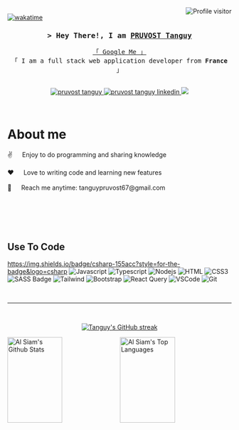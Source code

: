 <a href="https://komarev.com/ghpvc/?username=alsiam">
  <img align="right" src="https://komarev.com/ghpvc/?username=alsiam&label=Visitors&color=0e75b6&style=flat" alt="Profile visitor" />
</a>


[![wakatime](https://wakatime.com/badge/user/eebb3dd8-d9b2-40de-9b88-6fd6cac99dbc.svg)](https://wakatime.com/@eebb3dd8-d9b2-40de-9b88-6fd6cac99dbc)

<!-- Intro  -->
<h3 align="center">
        <samp>&gt; Hey There!, I am
                <b><a target="_blank" href="https://tanguyprvst.Com">PRUVOST Tanguy</a></b>
        </samp>
</h3>


<p align="center"> 
  <samp>
    <a href="https://www.google.com/search?q=pruvost+tanguy">「 Google Me 」</a>
    <br>
    「 I am a full stack web application developer from <b>France</b> 」
    <br>
    <br>
  </samp>
</p>

<p align="center">
 <a href="https://tanguyprvst.com" target="blank">
  <img src="https://img.shields.io/badge/Website-DC143C?style=for-the-badge&logo=medium&logoColor=white" alt="pruvost tanguy" />
 </a>
 <a href="https://www.linkedin.com/in/tanguypruvost/" target="_blank">
  <img src="https://img.shields.io/badge/LinkedIn-0077B5?style=for-the-badge&logo=linkedin&logoColor=white" alt="pruvost tanguy linkedin"/>
 </a>
 <a href="https://twitter.com/tanguyprvst" target="_blank">
  <img src="https://img.shields.io/badge/Twitter-1DA1F2?style=for-the-badge&logo=twitter&logoColor=white" />
 </a>
</p>
<br />

<!-- About Section -->
 # About me
 
<p>
 ✌️ &emsp; Enjoy to do programming and sharing knowledge <br/><br/>
 ❤️ &emsp; Love to writing code and learning new features<br/><br/>
 📧 &emsp; Reach me anytime: tanguypruvost67@gmail.com<br/><br/>
</p>

<br/>
<br/>
<br/>

## Use To Code

https://img.shields.io/badge/csharp-155acc?style=for-the-badge&logo=csharp
![Javascript](https://img.shields.io/badge/Javascript-F0DB4F?style=for-the-badge&labelColor=black&logo=javascript&logoColor=F0DB4F)
![Typescript](https://img.shields.io/badge/Typescript-007acc?style=for-the-badge&labelColor=black&logo=typescript&logoColor=007acc)
![Nodejs](https://img.shields.io/badge/Nodejs-3C873A?style=for-the-badge&labelColor=black&logo=node.js&logoColor=3C873A)
![HTML](https://img.shields.io/badge/HTML5-E34F26?style=for-the-badge&logo=html5&logoColor=white)
![CSS3](https://img.shields.io/badge/CSS3-1572B6?style=for-the-badge&logo=css3&logoColor=white)
![SASS Badge](https://img.shields.io/badge/Sass-CC6699?style=for-the-badge&logo=sass&logoColor=white)
![Tailwind](https://img.shields.io/badge/Tailwind_CSS-092749?style=for-the-badge&logo=tailwindcss&logoColor=06B6D4&labelColor=000000)
![Bootstrap](https://img.shields.io/badge/Bootstrap-563D7C?style=for-the-badge&logo=bootstrap&logoColor=white)
![React Query](https://img.shields.io/badge/-React_Query-FF4154?style=for-the-badge&logo=react%20query&logoColor=white)
![VSCode](https://img.shields.io/badge/Visual_Studio-0078d7?style=for-the-badge&logo=visual%20studio&logoColor=white)
![Git](https://img.shields.io/badge/Git-F05032?style=for-the-badge&logo=git&logoColor=white)

<br/>
<hr/>
<br/>

<p align="center">
  <a href="https://github.com/tanguyprvst">
    <img src="https://github-readme-streak-stats.herokuapp.com/?user=alsiam&theme=radical&border=7F3FBF&background=0D1117" alt="Tanguy's GitHub streak"/>
  </a>
</p>

<a> 
    <a href="https://github.com/tanguyprvst"><img alt="Al Siam's Github Stats" src="https://denvercoder1-github-readme-stats.vercel.app/api?username=tanguyprvst&show_icons=true&count_private=true&theme=react&border_color=7F3FBF&bg_color=0D1117&title_color=F85D7F&icon_color=F8D866" height="192px" width="49.5%"/></a>
  <a href="https://github.com/tanguyprvst"><img alt="Al Siam's Top Languages" src="https://denvercoder1-github-readme-stats.vercel.app/api/top-langs/?username=tanguyprvst&langs_count=8&layout=compact&theme=react&border_color=7F3FBF&bg_color=0D1117&title_color=F85D7F&icon_color=F8D866" height="192px" width="49.5%"/></a>
  <br/>
</a>
